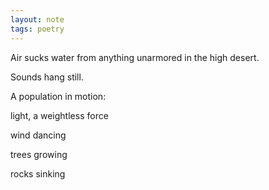 ```yaml
---
layout: note
tags: poetry
---
```



Air sucks water from anything unarmored in the high desert.

Sounds hang still.

A population in motion:

light, a weightless force

wind dancing

trees growing

rocks sinking